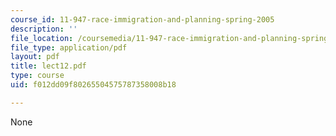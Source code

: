 ```yaml
---
course_id: 11-947-race-immigration-and-planning-spring-2005
description: ''
file_location: /coursemedia/11-947-race-immigration-and-planning-spring-2005/f012dd09f80265504575787358008b18_lect12.pdf
file_type: application/pdf
layout: pdf
title: lect12.pdf
type: course
uid: f012dd09f80265504575787358008b18

---
```

None